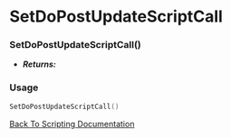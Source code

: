 # SetDoPostUpdateScriptCall

### SetDoPostUpdateScriptCall()
- ***Returns:*** 

### Usage

```Lua
SetDoPostUpdateScriptCall()
```


[Back To Scripting Documentation](../README.md)
